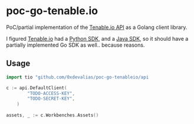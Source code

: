 # poc-go-tenable.io

PoC/partial implementation of the [Tenable.io API](https://cloud.tenable.com/api) as a Golang client library.

I figured [Tenable.io](https://cloud.tenable.com/api) had a [Python SDK](https://github.com/tenable/Tenable.io-SDK-for-Python), and a [Java SDK](https://github.com/tenable/Tenable.io-SDK-for-Java), so it should have a partially implemented Go SDK as well.. because reasons.

## Usage

```go
import tio "github.com/0xdevalias/poc-go-tenableio/api

c := api.DefaultClient(
		"TODO-ACCESS-KEY",
		"TODO-SECRET-KEY",
	)
	
assets, _ := c.Workbenches.Assets()
```
